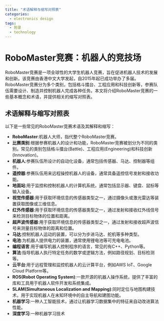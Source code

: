 ```yaml
---  
title: "术语解释与缩写对照表"  
categories:  
  - electronics design  
tags: 
  - 附录 
  - technology  
---  
```


# RoboMaster竞赛：机器人的竞技场

RoboMaster竞赛是一项全球性的大学生机器人竞赛，旨在促进机器人技术的发展和创新。该竞赛由香港中文大学发起，自2015年起已成功举办了多届。RoboMaster竞赛分为多个类别，包括格斗擂台、工程应用和科技创新等，参赛队伍需要设计、制造并控制机器人完成各种任务。本文将介绍RoboMaster竞赛的一些基本概念和术语，并提供相关的缩写对照表。

## 术语解释与缩写对照表

以下是一些常见的RoboMaster竞赛术语及其解释和缩写：

- **RoboMaster**:机器人大师，指代整个RoboMaster竞赛。
- **比赛类别**:根据参赛机器人的设计和功能，RoboMaster竞赛被划分为不同的类别。常见的类别包括格斗擂台(Battle)、工程应用(Engineering)和科技创新(Innovation)。
- **机器人**:参赛队伍所设计的自动化设备，通常包括传感器、马达、控制器等组件。
- **遥控器**:参赛队伍用来远程操控机器人的设备，通常具备遥控信号发射和接收功能。
- **地面站**:用于监控和控制机器人的计算机系统，通常包括显示器、键盘、鼠标等输入设备。
- **视觉传感器**:用于获取环境信息的传感器类型之一，通过摄像头或激光雷达等装置获取图像或三维信息。
- **红外传感器**:用于获取环境信息的传感器类型之一，通过发射和接收红外线信号来检测目标物体的位置和距离。
- **超声波传感器**:用于获取环境信息的传感器类型之一，通过发射和接收超声波信号来测量目标物体的距离和位置。
- **马达**:控制机器人运动的装置，可以分为步进马达、舵机等多种类型。
- **电池**:为机器人提供电力的装置，通常使用锂电池等可充电电池。
- **编程语言**:用于编写机器人控制程序的语言，常见的有C++、Python等。
- **算法**:指导机器人执行特定任务的数学或逻辑方法，例如路径规划、目标检测等。
- **云平台**:用于远程管理和监控机器人的云计算平台，例如AWS IoT、Google Cloud Platform等。
- **ROS(Robot Operating System)**:一款开源的机器人操作系统，提供了丰富的库和工具用于机器人软件开发和系统集成。
- **SLAM(Simultaneous Localization and Mapping)**:同时定位与地图构建技术，用于实现机器人在未知环境中的自主导航和建图功能。
- **机器学习**:一种人工智能技术，通过让机器学习数据集中的特征来自动改进算法性能。
- **深度学习**:一种机器学习技术 

